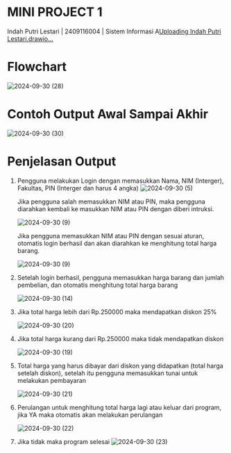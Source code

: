 # MINI PROJECT 1
Indah Putri Lestari | 2409116004 | Sistem Informasi A[Uploading Indah Putri Lestari.drawio…]()


# Flowchart

![2024-09-30 (28)](https://github.com/user-attachments/assets/7554a98d-cae5-4d7d-b134-05d1fc5ff2d2)

# Contoh Output Awal Sampai Akhir

![2024-09-30 (30)](https://github.com/user-attachments/assets/431abc3a-356b-442d-9336-44f480d47dd5)

# Penjelasan Output
1. Pengguna melakukan Login dengan memasukkan Nama, NIM (Interger), Fakultas, PIN (Interger dan harus 4 angka)
   ![2024-09-30 (5)](https://github.com/user-attachments/assets/1855244b-8f54-4a59-b526-cd4a621ad81c)

   Jika pengguna salah memasukkan NIM atau PIN, maka pengguna diarahkan kembali ke masukkan NIM atau PIN dengan diberi intruksi.

   ![2024-09-30 (9)](https://github.com/user-attachments/assets/c670a43b-bd15-4eb7-a4de-ae5eadbb4049)

   Jika pengguna memasukkan NIM atau PIN dengan sesuai aturan, otomatis login berhasil dan akan diarahkan ke menghitung total harga barang.

   ![2024-09-30 (9)](https://github.com/user-attachments/assets/f4b227be-7a08-4138-9fa5-1725b822daf3)

2. Setelah login berhasil, pengguna memasukkan harga barang dan jumlah pembelian, dan otomatis menghitung total harga barang

   ![2024-09-30 (14)](https://github.com/user-attachments/assets/ea89d7b2-fd3e-4c68-bbc1-82249e766d7d)

3. Jika total harga lebih dari Rp.250000 maka mendapatkan diskon 25%

   ![2024-09-30 (20)](https://github.com/user-attachments/assets/c44cfdba-36b3-43aa-b046-2f73bf0a221c)
   
4. Jika total harga kurang dari Rp.250000 maka tidak mendapatkan diskon

   ![2024-09-30 (19)](https://github.com/user-attachments/assets/c765e5f2-0e20-42fc-b8dc-d64f5b8b2bdb)

5. Total harga yang harus dibayar dari diskon yang didapatkan (total harga setelah diskon), setelah itu pengguna memasukkan tunai untuk melakukan pembayaran

   ![2024-09-30 (21)](https://github.com/user-attachments/assets/638532a2-1c36-44fa-b451-9b8fc500c8ae)

7. Perulangan untuk menghitung total harga lagi atau keluar dari program, jika YA maka otomatis akan melakukan perulangan

   ![2024-09-30 (22)](https://github.com/user-attachments/assets/28d7d94d-270b-4869-b107-9760fa086b29)

9. Jika tidak maka program selesai
   ![2024-09-30 (23)](https://github.com/user-attachments/assets/aa4d962f-5c8a-46ee-af13-c0cc9fb64d23)

